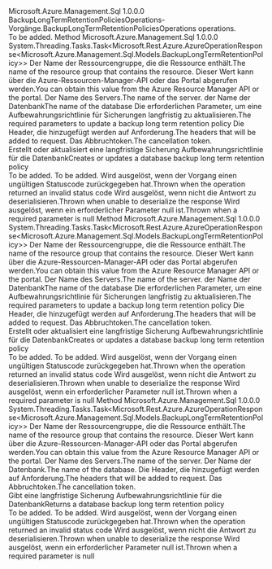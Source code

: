 <Type Name="IBackupLongTermRetentionPoliciesOperations" FullName="Microsoft.Azure.Management.Sql.IBackupLongTermRetentionPoliciesOperations">
  <TypeSignature Language="C#" Value="public interface IBackupLongTermRetentionPoliciesOperations" />
  <TypeSignature Language="ILAsm" Value=".class public interface auto ansi abstract IBackupLongTermRetentionPoliciesOperations" />
  <TypeSignature Language="DocId" Value="T:Microsoft.Azure.Management.Sql.IBackupLongTermRetentionPoliciesOperations" />
  <TypeSignature Language="VB.NET" Value="Public Interface IBackupLongTermRetentionPoliciesOperations" />
  <TypeSignature Language="F#" Value="type IBackupLongTermRetentionPoliciesOperations = interface" />
  <AssemblyInfo>
    <AssemblyName>Microsoft.Azure.Management.Sql</AssemblyName>
    <AssemblyVersion>1.0.0.0</AssemblyVersion>
  </AssemblyInfo>
  <Interfaces />
  <Docs>
    <summary>
            <span data-ttu-id="b90e5-101">BackupLongTermRetentionPoliciesOperations-Vorgänge.</span><span class="sxs-lookup"><span data-stu-id="b90e5-101">BackupLongTermRetentionPoliciesOperations operations.</span></span>
            </summary>
    <remarks>To be added.</remarks>
  </Docs>
  <Members>
    <Member MemberName="BeginCreateOrUpdateWithHttpMessagesAsync">
      <MemberSignature Language="C#" Value="public System.Threading.Tasks.Task&lt;Microsoft.Rest.Azure.AzureOperationResponse&lt;Microsoft.Azure.Management.Sql.Models.BackupLongTermRetentionPolicy&gt;&gt; BeginCreateOrUpdateWithHttpMessagesAsync (string resourceGroupName, string serverName, string databaseName, Microsoft.Azure.Management.Sql.Models.BackupLongTermRetentionPolicy parameters, System.Collections.Generic.Dictionary&lt;string,System.Collections.Generic.List&lt;string&gt;&gt; customHeaders = null, System.Threading.CancellationToken cancellationToken = null);" />
      <MemberSignature Language="ILAsm" Value=".method public hidebysig newslot virtual instance class System.Threading.Tasks.Task`1&lt;class Microsoft.Rest.Azure.AzureOperationResponse`1&lt;class Microsoft.Azure.Management.Sql.Models.BackupLongTermRetentionPolicy&gt;&gt; BeginCreateOrUpdateWithHttpMessagesAsync(string resourceGroupName, string serverName, string databaseName, class Microsoft.Azure.Management.Sql.Models.BackupLongTermRetentionPolicy parameters, class System.Collections.Generic.Dictionary`2&lt;string, class System.Collections.Generic.List`1&lt;string&gt;&gt; customHeaders, valuetype System.Threading.CancellationToken cancellationToken) cil managed" />
      <MemberSignature Language="DocId" Value="M:Microsoft.Azure.Management.Sql.IBackupLongTermRetentionPoliciesOperations.BeginCreateOrUpdateWithHttpMessagesAsync(System.String,System.String,System.String,Microsoft.Azure.Management.Sql.Models.BackupLongTermRetentionPolicy,System.Collections.Generic.Dictionary{System.String,System.Collections.Generic.List{System.String}},System.Threading.CancellationToken)" />
      <MemberSignature Language="F#" Value="abstract member BeginCreateOrUpdateWithHttpMessagesAsync : string * string * string * Microsoft.Azure.Management.Sql.Models.BackupLongTermRetentionPolicy * System.Collections.Generic.Dictionary&lt;string, System.Collections.Generic.List&lt;string&gt;&gt; * System.Threading.CancellationToken -&gt; System.Threading.Tasks.Task&lt;Microsoft.Rest.Azure.AzureOperationResponse&lt;Microsoft.Azure.Management.Sql.Models.BackupLongTermRetentionPolicy&gt;&gt;" Usage="iBackupLongTermRetentionPoliciesOperations.BeginCreateOrUpdateWithHttpMessagesAsync (resourceGroupName, serverName, databaseName, parameters, customHeaders, cancellationToken)" />
      <MemberType>Method</MemberType>
      <AssemblyInfo>
        <AssemblyName>Microsoft.Azure.Management.Sql</AssemblyName>
        <AssemblyVersion>1.0.0.0</AssemblyVersion>
      </AssemblyInfo>
      <ReturnValue>
        <ReturnType>System.Threading.Tasks.Task&lt;Microsoft.Rest.Azure.AzureOperationResponse&lt;Microsoft.Azure.Management.Sql.Models.BackupLongTermRetentionPolicy&gt;&gt;</ReturnType>
      </ReturnValue>
      <Parameters>
        <Parameter Name="resourceGroupName" Type="System.String" />
        <Parameter Name="serverName" Type="System.String" />
        <Parameter Name="databaseName" Type="System.String" />
        <Parameter Name="parameters" Type="Microsoft.Azure.Management.Sql.Models.BackupLongTermRetentionPolicy" />
        <Parameter Name="customHeaders" Type="System.Collections.Generic.Dictionary&lt;System.String,System.Collections.Generic.List&lt;System.String&gt;&gt;" />
        <Parameter Name="cancellationToken" Type="System.Threading.CancellationToken" />
      </Parameters>
      <Docs>
        <param name="resourceGroupName">
            <span data-ttu-id="b90e5-102">Der Name der Ressourcengruppe, die die Ressource enthält.</span><span class="sxs-lookup"><span data-stu-id="b90e5-102">The name of the resource group that contains the resource.</span></span> <span data-ttu-id="b90e5-103">Dieser Wert kann über die Azure-Ressourcen-Manager-API oder das Portal abgerufen werden.</span><span class="sxs-lookup"><span data-stu-id="b90e5-103">You can obtain this value from the Azure Resource Manager API or the portal.</span></span>
            </param>
        <param name="serverName">
            <span data-ttu-id="b90e5-104">Der Name des Servers.</span><span class="sxs-lookup"><span data-stu-id="b90e5-104">The name of the server.</span></span>
            </param>
        <param name="databaseName">
            <span data-ttu-id="b90e5-105">der Name der Datenbank</span><span class="sxs-lookup"><span data-stu-id="b90e5-105">The name of the database</span></span>
            </param>
        <param name="parameters">
            <span data-ttu-id="b90e5-106">Die erforderlichen Parameter, um eine Aufbewahrungsrichtlinie für Sicherungen langfristig zu aktualisieren.</span><span class="sxs-lookup"><span data-stu-id="b90e5-106">The required parameters to update a backup long term retention policy</span></span>
            </param>
        <param name="customHeaders">
            <span data-ttu-id="b90e5-107">Die Header, die hinzugefügt werden auf Anforderung.</span><span class="sxs-lookup"><span data-stu-id="b90e5-107">The headers that will be added to request.</span></span>
            </param>
        <param name="cancellationToken">
            <span data-ttu-id="b90e5-108">Das Abbruchtoken.</span><span class="sxs-lookup"><span data-stu-id="b90e5-108">The cancellation token.</span></span>
            </param>
        <summary>
            <span data-ttu-id="b90e5-109">Erstellt oder aktualisiert eine langfristige Sicherung Aufbewahrungsrichtlinie für die Datenbank</span><span class="sxs-lookup"><span data-stu-id="b90e5-109">Creates or updates a database backup long term retention policy</span></span>
            </summary>
        <returns>To be added.</returns>
        <remarks>To be added.</remarks>
        <exception cref="T:Microsoft.Rest.Azure.CloudException">
            <span data-ttu-id="b90e5-110">Wird ausgelöst, wenn der Vorgang einen ungültigen Statuscode zurückgegeben hat.</span><span class="sxs-lookup"><span data-stu-id="b90e5-110">Thrown when the operation returned an invalid status code</span></span>
            </exception>
        <exception cref="T:Microsoft.Rest.SerializationException">
            <span data-ttu-id="b90e5-111">Wird ausgelöst, wenn nicht die Antwort zu deserialisieren.</span><span class="sxs-lookup"><span data-stu-id="b90e5-111">Thrown when unable to deserialize the response</span></span>
            </exception>
        <exception cref="T:Microsoft.Rest.ValidationException">
            <span data-ttu-id="b90e5-112">Wird ausgelöst, wenn ein erforderlicher Parameter null ist.</span><span class="sxs-lookup"><span data-stu-id="b90e5-112">Thrown when a required parameter is null</span></span>
            </exception>
      </Docs>
    </Member>
    <Member MemberName="CreateOrUpdateWithHttpMessagesAsync">
      <MemberSignature Language="C#" Value="public System.Threading.Tasks.Task&lt;Microsoft.Rest.Azure.AzureOperationResponse&lt;Microsoft.Azure.Management.Sql.Models.BackupLongTermRetentionPolicy&gt;&gt; CreateOrUpdateWithHttpMessagesAsync (string resourceGroupName, string serverName, string databaseName, Microsoft.Azure.Management.Sql.Models.BackupLongTermRetentionPolicy parameters, System.Collections.Generic.Dictionary&lt;string,System.Collections.Generic.List&lt;string&gt;&gt; customHeaders = null, System.Threading.CancellationToken cancellationToken = null);" />
      <MemberSignature Language="ILAsm" Value=".method public hidebysig newslot virtual instance class System.Threading.Tasks.Task`1&lt;class Microsoft.Rest.Azure.AzureOperationResponse`1&lt;class Microsoft.Azure.Management.Sql.Models.BackupLongTermRetentionPolicy&gt;&gt; CreateOrUpdateWithHttpMessagesAsync(string resourceGroupName, string serverName, string databaseName, class Microsoft.Azure.Management.Sql.Models.BackupLongTermRetentionPolicy parameters, class System.Collections.Generic.Dictionary`2&lt;string, class System.Collections.Generic.List`1&lt;string&gt;&gt; customHeaders, valuetype System.Threading.CancellationToken cancellationToken) cil managed" />
      <MemberSignature Language="DocId" Value="M:Microsoft.Azure.Management.Sql.IBackupLongTermRetentionPoliciesOperations.CreateOrUpdateWithHttpMessagesAsync(System.String,System.String,System.String,Microsoft.Azure.Management.Sql.Models.BackupLongTermRetentionPolicy,System.Collections.Generic.Dictionary{System.String,System.Collections.Generic.List{System.String}},System.Threading.CancellationToken)" />
      <MemberSignature Language="F#" Value="abstract member CreateOrUpdateWithHttpMessagesAsync : string * string * string * Microsoft.Azure.Management.Sql.Models.BackupLongTermRetentionPolicy * System.Collections.Generic.Dictionary&lt;string, System.Collections.Generic.List&lt;string&gt;&gt; * System.Threading.CancellationToken -&gt; System.Threading.Tasks.Task&lt;Microsoft.Rest.Azure.AzureOperationResponse&lt;Microsoft.Azure.Management.Sql.Models.BackupLongTermRetentionPolicy&gt;&gt;" Usage="iBackupLongTermRetentionPoliciesOperations.CreateOrUpdateWithHttpMessagesAsync (resourceGroupName, serverName, databaseName, parameters, customHeaders, cancellationToken)" />
      <MemberType>Method</MemberType>
      <AssemblyInfo>
        <AssemblyName>Microsoft.Azure.Management.Sql</AssemblyName>
        <AssemblyVersion>1.0.0.0</AssemblyVersion>
      </AssemblyInfo>
      <ReturnValue>
        <ReturnType>System.Threading.Tasks.Task&lt;Microsoft.Rest.Azure.AzureOperationResponse&lt;Microsoft.Azure.Management.Sql.Models.BackupLongTermRetentionPolicy&gt;&gt;</ReturnType>
      </ReturnValue>
      <Parameters>
        <Parameter Name="resourceGroupName" Type="System.String" />
        <Parameter Name="serverName" Type="System.String" />
        <Parameter Name="databaseName" Type="System.String" />
        <Parameter Name="parameters" Type="Microsoft.Azure.Management.Sql.Models.BackupLongTermRetentionPolicy" />
        <Parameter Name="customHeaders" Type="System.Collections.Generic.Dictionary&lt;System.String,System.Collections.Generic.List&lt;System.String&gt;&gt;" />
        <Parameter Name="cancellationToken" Type="System.Threading.CancellationToken" />
      </Parameters>
      <Docs>
        <param name="resourceGroupName">
            <span data-ttu-id="b90e5-113">Der Name der Ressourcengruppe, die die Ressource enthält.</span><span class="sxs-lookup"><span data-stu-id="b90e5-113">The name of the resource group that contains the resource.</span></span> <span data-ttu-id="b90e5-114">Dieser Wert kann über die Azure-Ressourcen-Manager-API oder das Portal abgerufen werden.</span><span class="sxs-lookup"><span data-stu-id="b90e5-114">You can obtain this value from the Azure Resource Manager API or the portal.</span></span>
            </param>
        <param name="serverName">
            <span data-ttu-id="b90e5-115">Der Name des Servers.</span><span class="sxs-lookup"><span data-stu-id="b90e5-115">The name of the server.</span></span>
            </param>
        <param name="databaseName">
            <span data-ttu-id="b90e5-116">der Name der Datenbank</span><span class="sxs-lookup"><span data-stu-id="b90e5-116">The name of the database</span></span>
            </param>
        <param name="parameters">
            <span data-ttu-id="b90e5-117">Die erforderlichen Parameter, um eine Aufbewahrungsrichtlinie für Sicherungen langfristig zu aktualisieren.</span><span class="sxs-lookup"><span data-stu-id="b90e5-117">The required parameters to update a backup long term retention policy</span></span>
            </param>
        <param name="customHeaders">
            <span data-ttu-id="b90e5-118">Die Header, die hinzugefügt werden auf Anforderung.</span><span class="sxs-lookup"><span data-stu-id="b90e5-118">The headers that will be added to request.</span></span>
            </param>
        <param name="cancellationToken">
            <span data-ttu-id="b90e5-119">Das Abbruchtoken.</span><span class="sxs-lookup"><span data-stu-id="b90e5-119">The cancellation token.</span></span>
            </param>
        <summary>
            <span data-ttu-id="b90e5-120">Erstellt oder aktualisiert eine langfristige Sicherung Aufbewahrungsrichtlinie für die Datenbank</span><span class="sxs-lookup"><span data-stu-id="b90e5-120">Creates or updates a database backup long term retention policy</span></span>
            </summary>
        <returns>To be added.</returns>
        <remarks>To be added.</remarks>
        <exception cref="T:Microsoft.Rest.Azure.CloudException">
            <span data-ttu-id="b90e5-121">Wird ausgelöst, wenn der Vorgang einen ungültigen Statuscode zurückgegeben hat.</span><span class="sxs-lookup"><span data-stu-id="b90e5-121">Thrown when the operation returned an invalid status code</span></span>
            </exception>
        <exception cref="T:Microsoft.Rest.SerializationException">
            <span data-ttu-id="b90e5-122">Wird ausgelöst, wenn nicht die Antwort zu deserialisieren.</span><span class="sxs-lookup"><span data-stu-id="b90e5-122">Thrown when unable to deserialize the response</span></span>
            </exception>
        <exception cref="T:Microsoft.Rest.ValidationException">
            <span data-ttu-id="b90e5-123">Wird ausgelöst, wenn ein erforderlicher Parameter null ist.</span><span class="sxs-lookup"><span data-stu-id="b90e5-123">Thrown when a required parameter is null</span></span>
            </exception>
      </Docs>
    </Member>
    <Member MemberName="GetWithHttpMessagesAsync">
      <MemberSignature Language="C#" Value="public System.Threading.Tasks.Task&lt;Microsoft.Rest.Azure.AzureOperationResponse&lt;Microsoft.Azure.Management.Sql.Models.BackupLongTermRetentionPolicy&gt;&gt; GetWithHttpMessagesAsync (string resourceGroupName, string serverName, string databaseName, System.Collections.Generic.Dictionary&lt;string,System.Collections.Generic.List&lt;string&gt;&gt; customHeaders = null, System.Threading.CancellationToken cancellationToken = null);" />
      <MemberSignature Language="ILAsm" Value=".method public hidebysig newslot virtual instance class System.Threading.Tasks.Task`1&lt;class Microsoft.Rest.Azure.AzureOperationResponse`1&lt;class Microsoft.Azure.Management.Sql.Models.BackupLongTermRetentionPolicy&gt;&gt; GetWithHttpMessagesAsync(string resourceGroupName, string serverName, string databaseName, class System.Collections.Generic.Dictionary`2&lt;string, class System.Collections.Generic.List`1&lt;string&gt;&gt; customHeaders, valuetype System.Threading.CancellationToken cancellationToken) cil managed" />
      <MemberSignature Language="DocId" Value="M:Microsoft.Azure.Management.Sql.IBackupLongTermRetentionPoliciesOperations.GetWithHttpMessagesAsync(System.String,System.String,System.String,System.Collections.Generic.Dictionary{System.String,System.Collections.Generic.List{System.String}},System.Threading.CancellationToken)" />
      <MemberSignature Language="F#" Value="abstract member GetWithHttpMessagesAsync : string * string * string * System.Collections.Generic.Dictionary&lt;string, System.Collections.Generic.List&lt;string&gt;&gt; * System.Threading.CancellationToken -&gt; System.Threading.Tasks.Task&lt;Microsoft.Rest.Azure.AzureOperationResponse&lt;Microsoft.Azure.Management.Sql.Models.BackupLongTermRetentionPolicy&gt;&gt;" Usage="iBackupLongTermRetentionPoliciesOperations.GetWithHttpMessagesAsync (resourceGroupName, serverName, databaseName, customHeaders, cancellationToken)" />
      <MemberType>Method</MemberType>
      <AssemblyInfo>
        <AssemblyName>Microsoft.Azure.Management.Sql</AssemblyName>
        <AssemblyVersion>1.0.0.0</AssemblyVersion>
      </AssemblyInfo>
      <ReturnValue>
        <ReturnType>System.Threading.Tasks.Task&lt;Microsoft.Rest.Azure.AzureOperationResponse&lt;Microsoft.Azure.Management.Sql.Models.BackupLongTermRetentionPolicy&gt;&gt;</ReturnType>
      </ReturnValue>
      <Parameters>
        <Parameter Name="resourceGroupName" Type="System.String" />
        <Parameter Name="serverName" Type="System.String" />
        <Parameter Name="databaseName" Type="System.String" />
        <Parameter Name="customHeaders" Type="System.Collections.Generic.Dictionary&lt;System.String,System.Collections.Generic.List&lt;System.String&gt;&gt;" />
        <Parameter Name="cancellationToken" Type="System.Threading.CancellationToken" />
      </Parameters>
      <Docs>
        <param name="resourceGroupName">
            <span data-ttu-id="b90e5-124">Der Name der Ressourcengruppe, die die Ressource enthält.</span><span class="sxs-lookup"><span data-stu-id="b90e5-124">The name of the resource group that contains the resource.</span></span> <span data-ttu-id="b90e5-125">Dieser Wert kann über die Azure-Ressourcen-Manager-API oder das Portal abgerufen werden.</span><span class="sxs-lookup"><span data-stu-id="b90e5-125">You can obtain this value from the Azure Resource Manager API or the portal.</span></span>
            </param>
        <param name="serverName">
            <span data-ttu-id="b90e5-126">Der Name des Servers.</span><span class="sxs-lookup"><span data-stu-id="b90e5-126">The name of the server.</span></span>
            </param>
        <param name="databaseName">
            <span data-ttu-id="b90e5-127">Der Name der Datenbank.</span><span class="sxs-lookup"><span data-stu-id="b90e5-127">The name of the database.</span></span>
            </param>
        <param name="customHeaders">
            <span data-ttu-id="b90e5-128">Die Header, die hinzugefügt werden auf Anforderung.</span><span class="sxs-lookup"><span data-stu-id="b90e5-128">The headers that will be added to request.</span></span>
            </param>
        <param name="cancellationToken">
            <span data-ttu-id="b90e5-129">Das Abbruchtoken.</span><span class="sxs-lookup"><span data-stu-id="b90e5-129">The cancellation token.</span></span>
            </param>
        <summary>
            <span data-ttu-id="b90e5-130">Gibt eine langfristige Sicherung Aufbewahrungsrichtlinie für die Datenbank</span><span class="sxs-lookup"><span data-stu-id="b90e5-130">Returns a database backup long term retention policy</span></span>
            </summary>
        <returns>To be added.</returns>
        <remarks>To be added.</remarks>
        <exception cref="T:Microsoft.Rest.Azure.CloudException">
            <span data-ttu-id="b90e5-131">Wird ausgelöst, wenn der Vorgang einen ungültigen Statuscode zurückgegeben hat.</span><span class="sxs-lookup"><span data-stu-id="b90e5-131">Thrown when the operation returned an invalid status code</span></span>
            </exception>
        <exception cref="T:Microsoft.Rest.SerializationException">
            <span data-ttu-id="b90e5-132">Wird ausgelöst, wenn nicht die Antwort zu deserialisieren.</span><span class="sxs-lookup"><span data-stu-id="b90e5-132">Thrown when unable to deserialize the response</span></span>
            </exception>
        <exception cref="T:Microsoft.Rest.ValidationException">
            <span data-ttu-id="b90e5-133">Wird ausgelöst, wenn ein erforderlicher Parameter null ist.</span><span class="sxs-lookup"><span data-stu-id="b90e5-133">Thrown when a required parameter is null</span></span>
            </exception>
      </Docs>
    </Member>
  </Members>
</Type>